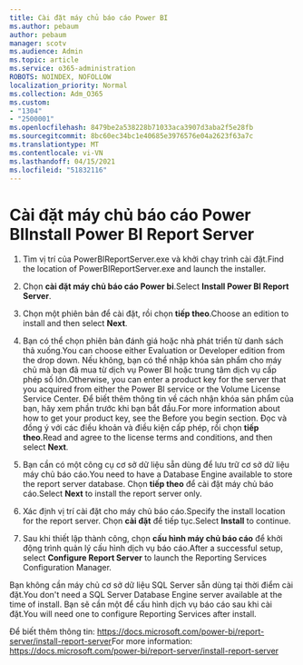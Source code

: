 ```yaml
---
title: Cài đặt máy chủ báo cáo Power BI
ms.author: pebaum
author: pebaum
manager: scotv
ms.audience: Admin
ms.topic: article
ms.service: o365-administration
ROBOTS: NOINDEX, NOFOLLOW
localization_priority: Normal
ms.collection: Adm_O365
ms.custom:
- "1304"
- "2500001"
ms.openlocfilehash: 8479be2a538228b71033aca3907d3aba2f5e28fb
ms.sourcegitcommit: 8bc60ec34bc1e40685e3976576e04a2623f63a7c
ms.translationtype: MT
ms.contentlocale: vi-VN
ms.lasthandoff: 04/15/2021
ms.locfileid: "51832116"
---
```

# <a name="install-power-bi-report-server"></a><span data-ttu-id="4bc35-102">Cài đặt máy chủ báo cáo Power BI</span><span class="sxs-lookup"><span data-stu-id="4bc35-102">Install Power BI Report Server</span></span>

1. <span data-ttu-id="4bc35-103">Tìm vị trí của PowerBIReportServer.exe và khởi chạy trình cài đặt.</span><span class="sxs-lookup"><span data-stu-id="4bc35-103">Find the location of PowerBIReportServer.exe and launch the installer.</span></span>

2. <span data-ttu-id="4bc35-104">Chọn **cài đặt máy chủ báo cáo Power bi**.</span><span class="sxs-lookup"><span data-stu-id="4bc35-104">Select **Install Power BI Report Server**.</span></span>

3. <span data-ttu-id="4bc35-105">Chọn một phiên bản để cài đặt, rồi chọn **tiếp theo**.</span><span class="sxs-lookup"><span data-stu-id="4bc35-105">Choose an edition to install and then select **Next**.</span></span>

4. <span data-ttu-id="4bc35-106">Bạn có thể chọn phiên bản đánh giá hoặc nhà phát triển từ danh sách thả xuống.</span><span class="sxs-lookup"><span data-stu-id="4bc35-106">You can choose either Evaluation or Developer edition from the drop down.</span></span>  <span data-ttu-id="4bc35-107">Nếu không, bạn có thể nhập khóa sản phẩm cho máy chủ mà bạn đã mua từ dịch vụ Power BI hoặc trung tâm dịch vụ cấp phép số lớn.</span><span class="sxs-lookup"><span data-stu-id="4bc35-107">Otherwise, you can enter a product key for the server that you acquired from either the Power BI service or the Volume License Service Center.</span></span> <span data-ttu-id="4bc35-108">Để biết thêm thông tin về cách nhận khóa sản phẩm của bạn, hãy xem phần trước khi bạn bắt đầu.</span><span class="sxs-lookup"><span data-stu-id="4bc35-108">For more information about how to get your product key, see the Before you begin section.</span></span> <span data-ttu-id="4bc35-109">Đọc và đồng ý với các điều khoản và điều kiện cấp phép, rồi chọn **tiếp theo**.</span><span class="sxs-lookup"><span data-stu-id="4bc35-109">Read and agree to the license terms and conditions, and then select **Next**.</span></span>

5. <span data-ttu-id="4bc35-110">Bạn cần có một công cụ cơ sở dữ liệu sẵn dùng để lưu trữ cơ sở dữ liệu máy chủ báo cáo.</span><span class="sxs-lookup"><span data-stu-id="4bc35-110">You need to have a Database Engine available to store the report server database.</span></span> <span data-ttu-id="4bc35-111">Chọn **tiếp theo** để cài đặt máy chủ báo cáo.</span><span class="sxs-lookup"><span data-stu-id="4bc35-111">Select **Next** to install the report server only.</span></span>

6. <span data-ttu-id="4bc35-112">Xác định vị trí cài đặt cho máy chủ báo cáo.</span><span class="sxs-lookup"><span data-stu-id="4bc35-112">Specify the install location for the report server.</span></span> <span data-ttu-id="4bc35-113">Chọn **cài đặt** để tiếp tục.</span><span class="sxs-lookup"><span data-stu-id="4bc35-113">Select **Install** to continue.</span></span>

7. <span data-ttu-id="4bc35-114">Sau khi thiết lập thành công, chọn **cấu hình máy chủ báo cáo** để khởi động trình quản lý cấu hình dịch vụ báo cáo.</span><span class="sxs-lookup"><span data-stu-id="4bc35-114">After a successful setup, select **Configure Report Server** to launch the Reporting Services Configuration Manager.</span></span>

<span data-ttu-id="4bc35-115">Bạn không cần máy chủ cơ sở dữ liệu SQL Server sẵn dùng tại thời điểm cài đặt.</span><span class="sxs-lookup"><span data-stu-id="4bc35-115">You don't need a SQL Server Database Engine server available at the time of install.</span></span> <span data-ttu-id="4bc35-116">Bạn sẽ cần một để cấu hình dịch vụ báo cáo sau khi cài đặt.</span><span class="sxs-lookup"><span data-stu-id="4bc35-116">You will need one to configure Reporting Services after install.</span></span>

<span data-ttu-id="4bc35-117">Để biết thêm thông tin: https://docs.microsoft.com/power-bi/report-server/install-report-server</span><span class="sxs-lookup"><span data-stu-id="4bc35-117">For more information: https://docs.microsoft.com/power-bi/report-server/install-report-server</span></span>
